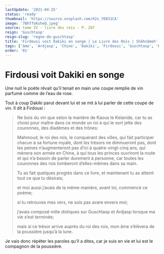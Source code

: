 ```yaml
---
lastUpdate: '2021-04-25'
status: 'ready'
thumbnail: 'https://source.unsplash.com/K2s_YE031CA'
image: '7BhTfoKsheQ.jpeg'
source: tome IV - livre des rois - P. 287
reign: 'Guschtasp'
reign-slug: 'regne-de-guschtasp'
title: 'Firdousi voit Dakiki en songe | Le Livre des Rois | Shâhnâmeh'
tags: ['âme', 'Ardjasp', 'Chine', 'Dakiki', 'Firdousi', 'Guschtasp', 'Kaous', 'Keïanide', 'Mahmoud']
order: '01'
---
```


# Firdousi voit Dakiki en songe

Une nuit le poète rêvait qu’il tenait en main une coupe remplie de vin parfumé comme de l’eau de rose.

Tout à coup Dakiki parut devant lui et se mit à lui parler de cette coupe de vin. Il dit à Firdousi :

> Ne bois du vin que selon la manière de Kaous le Keïanide, car tu as choisi pour maître dans ce monde un roi à qui le sort jette des couronnes, des diadèmes et des trônes:
>
> Mahmoud, le roi des rois, le conquérant des villes, qui fait participer chacun à sa fortune royale, dont les trésors ne diminueront pas, dont les peines n’augmenteront pas d’ici à quatre-vingt-cinq ans, qui mènera son armée en Chine, à qui tous les princes ouvriront la route et qui n’a besoin de parler durement à personne, car toutes les couronnes des rois tomberont d’elles-mêmes dans sa main.
>
> Tu as fait quelques progrès dans ce livre, et maintenant tu as atteint tout ce que tu désirais;
>
> et moi aussi j’avais de la même manière, avant toi, commencé ce poème;
>
> si tu retrouves mes vers, ne sois pas avare envers moi;
>
> j’avais composé mille distiques sur Guschtasp et Ardjasp lorsque ma vie s’est terminée;
>
> mais si ce trésor arrive auprès du roi des rois, mon âme s’élèvera de la poussière jusqu’à la lune.

Je vais donc répéter les paroles qu’il a dites, car je suis en vie et lui est le compagnon de la poussière.
